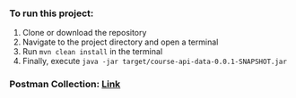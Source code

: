 ### To run this project:

1. Clone or download the repository
2. Navigate to the project directory and open a terminal
3. Run `mvn clean install` in the terminal
4. Finally, execute `java -jar target/course-api-data-0.0.1-SNAPSHOT.jar`

### Postman Collection: [Link](https://documenter.getpostman.com/view/122585/2sA2xb6bBV#706bf59d-aa79-4fa4-af8e-09b8e988ef29)
